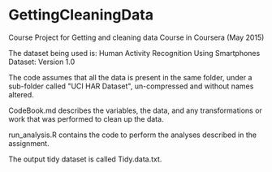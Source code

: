 # GettingCleaningData
Course Project for Getting and cleaning data Course in Coursera (May 2015)

The dataset being used is: Human Activity Recognition Using Smartphones Dataset: Version 1.0

The code assumes that all the data is present in the same folder, under a sub-folder called "UCI HAR Dataset", un-compressed and without names altered.

CodeBook.md describes the variables, the data, and any transformations or work that was performed to clean up the data.

run_analysis.R contains the code to perform the analyses described in the assignment.

The output tidy dataset is called Tidy.data.txt.
